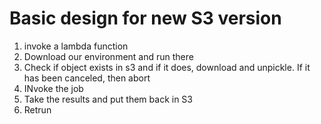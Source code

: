 

# Basic design for new S3 version

1. invoke a lambda function 
2. Download our environment and run there
3. Check if object exists in s3 and if it does, download and unpickle. If
it has been canceled, then abort 
4. INvoke the job
5. Take the results and put them back in S3
6. Retrun 




